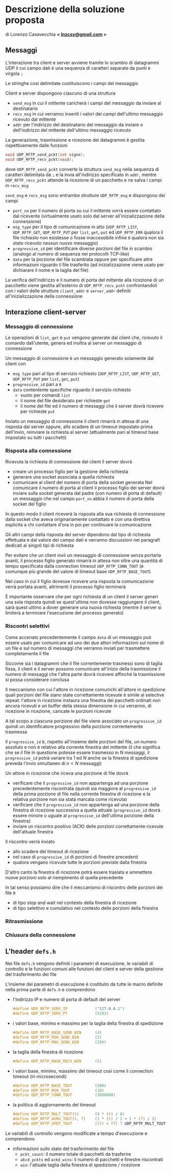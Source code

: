 # Descrizione della soluzione proposta
di Lorenzo Casavecchia **< <lnzcsv@gmail.com> >**

## Messaggi
L'interazione tra client e server avviene tramite lo scambio di datagrammi UDP il cui campo dati è una sequenza di caratteri separate da punti e virgola `;`

Le stringhe così delimitate costituiscono i campi del messaggio

Client e server dispongono ciascuno di una struttura
- `send_msg` in cui il mittente caricherà i campi del messaggio da inviare al destinatario
- `recv_msg` in cui verranno inseriti i valori dei campi dell'ultimo messaggio ricevuto dal mittente
- `addr` per l'indirizzo del destinatario del messaggio da inviare o dell'indirizzo del mittente dell'ultimo messaggio ricevuto

La generazione, trasmissione e ricezione dei datagrammi è gestita rispettivamente dalle funzioni
```c
void UDP_RFTP_send_pckt(int signo);
void UDP_RFTP_recv_pckt(void);
```
dove `UDP_RFTP_send_pckt` converte la struttura `send_msg` nella sequenza di caratteri delimitata da `;` e la invia all'indirizzo specificato in `addr`, mentre `UDP_RFTP_recv_pckt` attende la ricezione di un pacchetto e ne salva i campi in `recv_msg`

`send_msg` e `recv_msg` sono entrambe strutture `UDP_RFTP_msg` e dispongono dei campi
- `port_no` per il numero di porta su cui il mittente vorrà essere contattato dal ricevente (virtualmente usato solo dal server all'inizializzazione della connessione)
- `msg_type` per il tipo di comunicazione in atto (`UDP_RFTP_LIST`, `UDP_RFTP_GET`, `UDP_RFTP_PUT` per `list`, `get`, `put` ed `UDP_RFTP_ERR` qualora il file richiesto non esistesse o fosse inaccessibile infine `0` qualora non sia stato ricevuto nessun nuovo messaggio)
- `progressive_id` per identificare diverse porzioni del file in scambio (analogo al numero di sequenza nei protocolli TCP-like)
- `data` per la porzione del file scambiata oppure per specificare altre informazioni riguardo il file trasferito (ad inizializzazione viene usato per dichiarare il nome e la taglia del file)

La verifica dell'indirizzo e il numero di porta del mittente alla ricezione di un pacchetto viene gestita all'esterno di `UDP_RFTP_recv_pckt` confrontandoli con i valori delle strutture `client_addr` e `server_addr` definiti all'inizializzazione della connessione
## Interazione client-server
### Messaggio di connessione
Le operazioni di `list`, `get` e `put` vengono generate dal client che, ricevuto il comando dall'utente, genera ed inoltra al server un messaggio di connessione

Un messaggio di connessione è un messaggio generato solamente dal client con
- `msg_type` pari al tipo di servizio richiesto (`UDP_RFTP_LIST`, `UDP_RFTP_GET`, `UDP_RFTP_PUT` per `list`, `get`, `put`)
- `progressive_id` pari a `0`
- `data` contentente specifiche riguardo il servizio richiesto
	- vuoto per comandi `list`
	- il nome del file desiderato per richieste `get`
	- il nome del file ed il numero di messaggi che il server dovrà ricevere per richieste `put`

Inviato un messaggio di connessione il client rimarrà in attesa di una risposta dal server oppure, allo scadere di un timeout impostato prima dell'invio, reinviare la richiesta al server (attualmente pari al timeout base impostato su tutti i pacchetti)
### Risposta alla connessione
Ricevuta la richiesta di connessione dal client il server dovrà
- creare un processo figlio per la gestione della richiesta
- generare una socket associata a quella richiesta
- comunicare al client del numero di porta della socket generata
Nel comunicare il numero di porta al client il processo figlio del server dovrà inviare sulla socket generata dal padre (con numero di porta di default) un messaggio che nel campo `port_no` abbia il numero di porta della socket del figlio

In questo modo il client riceverà la risposta alla sua richiesta di connessione dalla socket che aveva originariamente contattato e con una direttiva esplicita a chi contattare d'ora in poi per continuare la comunicazione

Gli altri campi della risposta del server dipendono dal tipo di richiesta effettuata e dal valore del campo dati e verranno discussioni nei paragrafi dedicati ai singoli tipi di richiesta

Per evitare che un client invii un messaggio di connessione senza portarla avanti, il processo figlio generato rimarrà in attesa non oltre una quantità di tempo specificata dalla connection timeout `UDP_RFTP_CONN_TOUT` (e comunque più grande del valore di timeout base `UDP_RFTP_BASE_TOUT`)

Nel caso in cui il figlio dovesse ricevere una risposta la comunicazione verrà portata avanti, altrimenti il processo figlio terminerà

È importante osservare che per ogni richiesta di un client il server generi una sola risposta quindi se quest'ultima non dovesse raggiungere il client, sarà quest ultimo a dover generare una nuova richiesta (mentre il server si limiterà a terminare l'esecuzione del processo generato)
### Riscontri selettivi
Come accenato precedentemente il campo `data` di un messaggio può essere usato per comunicare ad uno dei due attori informazioni sul nome di un file e sul numero di messaggi che verranno inviati per trasmettere completamente il file

Siccome sia i datagrammi che il file correntemente trasmessi sono di taglia fissa, il client e il server possono comunicare all'inizio della trasmissione il numero di messaggi che l'altra parte dovrà ricevere affinché la trasmissione si possa considerare conclusa

Il meccanismo con cui l'attore in ricezione comunichi all'attore in spedizione quali porzioni del file siano state correttamente ricevute è simile al selective repeat: l'attore in ricezione instaura una finestra dei pacchetti ordinati non ancora ricevuti e un buffer della stessa dimensione in cui verranno, di ricezione in ricezione, caricate le porzioni ricevute

A tal scopo a ciascuna porzione del file viene associato un `progressive_id` quindi un identificatore progressivo della porzione correntemente trasmessa

Il `progressive_id` è, rispetto all'insieme delle porzioni del file, un numero assoluto  e non è relativo alla corrente finestra del mittente (il che significa che se il file in questione potesse essere trasmesso in $N$ messaggi, il `progressive_id` potrà variare tra $1$ ed $N$ anche se la finestra di spedizione preveda l'invio simultaneo di $n\lt N$ messaggi)

Un attore in ricezione che riceva una porzione di file dovrà
- verificare che il `progressive_id` non appartenga ad una porzione precedentemente riscontrata (quindi sia maggiore al `progressive_id` della prima porzione di file nella corrente finestra di ricezione e la relativa porzione non sia stata marcata come ricevuta)
- verificare che il `progressive_id` non appartenga ad una porzione della finestra di ricezione successiva a quella attuale (`progressive_id` dovrà essere minore o uguale al `progressive_id` dell'ultima porzione della finestra)
- inviare un riscontro positivo (ACK) delle porzioni correttamente ricevute dell'attuale finestra

Il riscontro verrà inviato
- allo scadere del timeout di ricezione
- nel caso di `progressive_id` di porzioni di finestre precedenti 
- qualora vengano ricevute tutte le porzioni previste dalla finestra

D'altro canto la finestra di ricezione potrà essere traslata e ammettere nuove porzioni solo al riempimento di quella precedente

In tal senso possiamo dire che il meccanismo di riscontro delle porzioni dei file è
- di tipo stop and wait nel contesto della finestra di ricezione
- di tipo selettivo e cumulativo nel contesto delle porzioni della finestra
### Ritrasmissione
### Chiusura della connessione

## L'header `defs.h`
Nei file `defs.h` vengono definiti i parametri di esecuzione, le variabili di controllo e le funzioni comuni alle funzioni del client e server della gestione del trasferimento dei file

L'insieme dei parametri di esecuzione è costituito da tutte le macro definite nella prima parte di `defs.h` e comprendono
- l'indirizzo IP e numero di porta di default del server
    ```c
    #define UDP_RFTP_SERV_IP            ("127.0.0.1")
    #define UDP_RFTP_SERV_PT            (5193)
    ```
- i valori base, minimo e massimo per la taglia della finestra di spedizione 
    ```c
    #define UDP_RFTP_BASE_SEND_WIN      (4)
    #define UDP_RFTP_MIN_SEND_WIN       (2)
    #define UDP_RFTP_MAX_SEND_WIN       (256)
    ```
- la taglia della finestra di ricezione
    ```c
    #define UDP_RFTP_BASE_RECV_WIN      (5)
    ```
- i valori base, minimo, massimo del timeout così come il connection timeout (in microsecondi)
    ```c
    #define UDP_RFTP_BASE_TOUT          (500) 
    #define UDP_RFTP_MIN_TOUT           (10)
    #define UDP_RFTP_CONN_TOUT          (3000000)
    ```
- la politica di aggiornamento del timeout
    ```c
    #define UDP_RFTP_MULT_TOUT(t)       (9 * (t) / 8)
    #define UDP_RFTP_AVRG_TOUT(t, T)    (1 * (t) / 2 + 1 * (T) / 2)
    #define UDP_RFTP_UPDT_TOUT          ((t) < (T) ? UDP_RFTP_MULT_TOUT(t) : UDP_RFTP_AVRG_TOUT(t, T))
    ```

Le variabili di controllo vengono modificate a tempo d'esecuzione e comprendono
- informazioni sullo stato del trasferimento del file
	- `pckt_count`: il numero totale di pacchetti da trasferire
	- `akcd_pckts` ed `ackd_wins`: il numero di pacchetti e finestre riscontrati
	- `win`: l'attuale taglia della finestra di spedizione / ricezione
